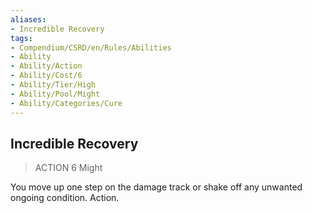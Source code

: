 ```yaml
---
aliases:
- Incredible Recovery
tags:
- Compendium/CSRD/en/Rules/Abilities
- Ability
- Ability/Action
- Ability/Cost/6
- Ability/Tier/High
- Ability/Pool/Might
- Ability/Categories/Cure
---
```


  
## Incredible Recovery  
>ACTION 6  Might  
  
You move up one step on the damage track or shake off any unwanted ongoing condition. Action.